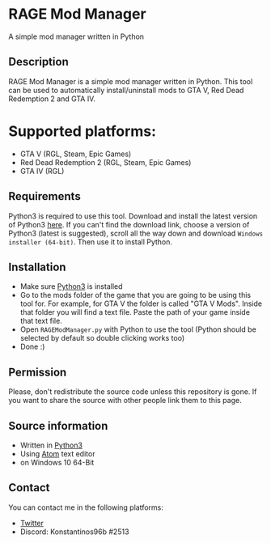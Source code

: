 # RAGE Mod Manager
A simple mod manager written in Python

## Description
RAGE Mod Manager is a simple mod manager written in Python. This tool can be used to automatically install/uninstall mods to GTA V, Red Dead Redemption 2 and GTA IV.

# Supported platforms:
- GTA V (RGL, Steam, Epic Games)
- Red Dead Redemption 2 (RGL, Steam, Epic Games)
- GTA IV (RGL)


## Requirements
Python3 is required to use this tool. Download and install the latest version of Python3 [here](https://www.python.org/downloads/). If you can't find the download link, choose a version of Python3 (latest is suggested), scroll all the way down and download `Windows installer (64-bit)`. Then use it to install Python.

## Installation
- Make sure [Python3](https://www.python.org/downloads/) is installed
- Go to the mods folder of the game that you are going to be using this tool for. For example, for GTA V the folder is called "GTA V Mods". Inside that folder you will find a text file. Paste the path of your game inside that text file.
- Open `RAGEModManager.py` with Python to use the tool (Python should be selected by default so double clicking works too)
- Done :)

## Permission
Please, don't redistribute the source code unless this repository is gone. If you want to share the source with other people link them to this page.


## Source information
- Written in [Python3](https://www.python.org/downloads/)
- Using [Atom](https://atom.io/) text editor
- on Windows 10 64-Bit

## Contact
You can contact me in the following platforms:
- [Twitter](https://twitter.com/konstantinos96b)
- Discord: Konstantinos96b #2513
